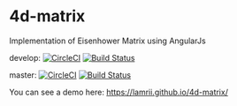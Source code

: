 # 4d-matrix
Implementation of Eisenhower Matrix using AngularJs

develop: [![CircleCI](https://circleci.com/gh/lamrii/4d-matrix/tree/develop.svg?style=shield)](https://circleci.com/gh/lamrii/4d-matrix/tree/develop) [![Build Status](https://travis-ci.org/lamrii/4d-matrix.svg?branch=develop)](https://travis-ci.org/lamrii/4d-matrix)

master: [![CircleCI](https://circleci.com/gh/lamrii/4d-matrix/tree/master.svg?style=shield)](https://circleci.com/gh/lamrii/4d-matrix/tree/master) [![Build Status](https://travis-ci.org/lamrii/4d-matrix.svg?branch=master)](https://travis-ci.org/lamrii/4d-matrix)

You can see a demo here: https://lamrii.github.io/4d-matrix/
